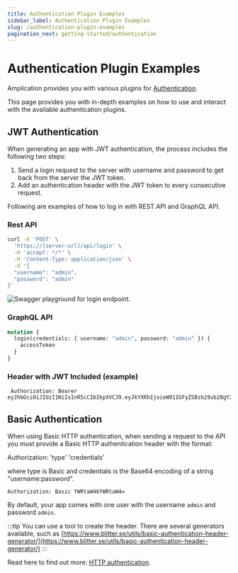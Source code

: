 ```yaml
---
title: Authentication Plugin Examples
sidebar_label: Authentication Plugin Examples
slug: /authentication-plugin-examples
pagination_next: getting-started/authentication
---
```


# Authentication Plugin Examples

Amplication provides you with various plugins for [Authentication](/authentication).

This page provides you with in-depth examples on how to use and interact with the available authentication plugins.

## JWT Authentication

When generating an app with JWT authentication, the process includes the following two steps:

1. Send a login request to the server with username and password to get back from the server the JWT token.
2. Add an authentication header with the JWT token to every consecutive request.

Following are examples of how to log in with REST API and GraphQL API.

### Rest API

```bash title="Rest API Curl Request Example"
curl -X 'POST' \
  'https://[server-url]/api/login' \
  -H 'accept: */*' \
  -H 'Content-Type: application/json' \
  -d '{
  "username": "admin",
  "password": "admin"
}'
```

![Swagger playground for login endpoint.](./../getting-started/assets/authentication/auth-rest.png)

### GraphQL API

```graphql
mutation {
  login(credentials: { username: "admin", password: "admin" }) {
    accessToken
  }
}
```

### Header with JWT Included (example)

<!-- spell-checker: disable -->

```text title="JWT Authorization Header Example"
 Authorization: Bearer eyJhbGciOiJIUzI1NiIsInR5cCI6IkpXVCJ9.eyJkYXRhIjoieW91IGFyZSBzb29vb28gY29vbCB0aGF0IHlvdSBjaGVjayB0aGF0ISIsIm5hbWUiOiJPZmVrIGdhYmF5IDspIiwiaWF0IjoxNTE2MjM5MDIyfQ.vaYJaP9SUlOU0u4NfFCRm5tmBVDKeCwvN6ByCkqJt8U
```

<!-- spell-checker: enable -->

## Basic Authentication

When using Basic HTTP authentication, when sending a request to the API you must provide a Basic HTTP authentication header with the format:

Authorization: 'type' 'credentials'

where type is Basic and credentials is the Base64 encoding of a string "username:password".

```text title="Basic Authentication Example"
Authorization: Basic YWRtaW46YWRtaW4=
```

By default, your app comes with one user with the username `admin` and password `admin`.

:::tip
You can use a tool to create the header. There are several generators available, such as [https://www.blitter.se/utils/basic-authentication-header-generator/](https://www.blitter.se/utils/basic-authentication-header-generator/)
:::

Read here to find out more: [HTTP authentication](https://developer.mozilla.org/en-US/docs/Web/HTTP/Authentication).
